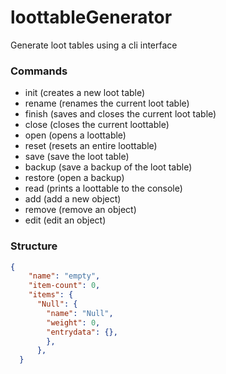 # loottableGenerator 

Generate loot tables using a cli interface

### Commands

* init (creates a new loot table)
* rename (renames the current loot table)
* finish (saves and closes the current loot table)
* close (closes the current loottable)
* open (opens a loottable)
* reset (resets an entire loottable)
* save (save the loot table)
* backup (save a backup of the loot table)
* restore (open a backup)
* read (prints a loottable to the console)
* add (add a new object)
* remove (remove an object)
* edit (edit an object)

### Structure

```json
{
    "name": "empty",
    "item-count": 0,
    "items": {
      "Null": {
        "name": "Null",
        "weight": 0,
        "entrydata": {},
        },
      },
  }
```
